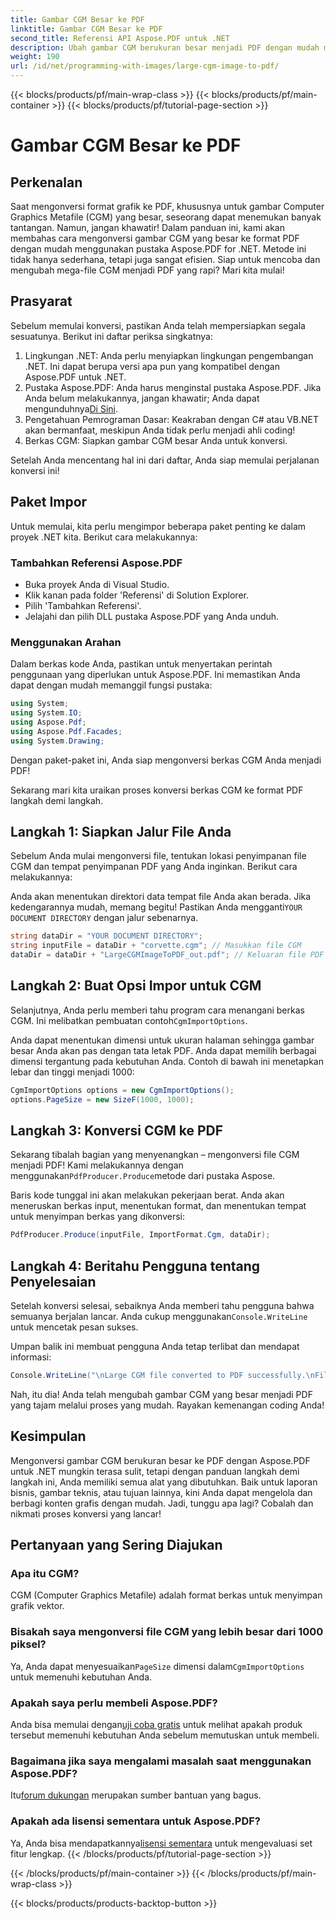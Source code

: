 ```yaml
---
title: Gambar CGM Besar ke PDF
linktitle: Gambar CGM Besar ke PDF
second_title: Referensi API Aspose.PDF untuk .NET
description: Ubah gambar CGM berukuran besar menjadi PDF dengan mudah menggunakan Aspose.PDF untuk .NET. Ikuti panduan sederhana ini untuk proses konversi yang cepat dan efektif.
weight: 190
url: /id/net/programming-with-images/large-cgm-image-to-pdf/
---
```


{{< blocks/products/pf/main-wrap-class >}}
{{< blocks/products/pf/main-container >}}
{{< blocks/products/pf/tutorial-page-section >}}

# Gambar CGM Besar ke PDF

## Perkenalan

Saat mengonversi format grafik ke PDF, khususnya untuk gambar Computer Graphics Metafile (CGM) yang besar, seseorang dapat menemukan banyak tantangan. Namun, jangan khawatir! Dalam panduan ini, kami akan membahas cara mengonversi gambar CGM yang besar ke format PDF dengan mudah menggunakan pustaka Aspose.PDF for .NET. Metode ini tidak hanya sederhana, tetapi juga sangat efisien. Siap untuk mencoba dan mengubah mega-file CGM menjadi PDF yang rapi? Mari kita mulai!

## Prasyarat

Sebelum memulai konversi, pastikan Anda telah mempersiapkan segala sesuatunya. Berikut ini daftar periksa singkatnya:

1. Lingkungan .NET: Anda perlu menyiapkan lingkungan pengembangan .NET. Ini dapat berupa versi apa pun yang kompatibel dengan Aspose.PDF untuk .NET.
2. Pustaka Aspose.PDF: Anda harus menginstal pustaka Aspose.PDF. Jika Anda belum melakukannya, jangan khawatir; Anda dapat mengunduhnya[Di Sini](https://releases.aspose.com/pdf/net/).
3. Pengetahuan Pemrograman Dasar: Keakraban dengan C# atau VB.NET akan bermanfaat, meskipun Anda tidak perlu menjadi ahli coding!
4. Berkas CGM: Siapkan gambar CGM besar Anda untuk konversi.

Setelah Anda mencentang hal ini dari daftar, Anda siap memulai perjalanan konversi ini!

## Paket Impor

Untuk memulai, kita perlu mengimpor beberapa paket penting ke dalam proyek .NET kita. Berikut cara melakukannya:

### Tambahkan Referensi Aspose.PDF

- Buka proyek Anda di Visual Studio.
- Klik kanan pada folder 'Referensi' di Solution Explorer.
- Pilih 'Tambahkan Referensi'.
- Jelajahi dan pilih DLL pustaka Aspose.PDF yang Anda unduh.

### Menggunakan Arahan

Dalam berkas kode Anda, pastikan untuk menyertakan perintah penggunaan yang diperlukan untuk Aspose.PDF. Ini memastikan Anda dapat dengan mudah memanggil fungsi pustaka:

```csharp
using System;
using System.IO;
using Aspose.Pdf;
using Aspose.Pdf.Facades;
using System.Drawing;
```

Dengan paket-paket ini, Anda siap mengonversi berkas CGM Anda menjadi PDF!

Sekarang mari kita uraikan proses konversi berkas CGM ke format PDF langkah demi langkah.

## Langkah 1: Siapkan Jalur File Anda

Sebelum Anda mulai mengonversi file, tentukan lokasi penyimpanan file CGM dan tempat penyimpanan PDF yang Anda inginkan. Berikut cara melakukannya:

 Anda akan menentukan direktori data tempat file Anda akan berada. Jika kedengarannya mudah, memang begitu! Pastikan Anda mengganti`YOUR DOCUMENT DIRECTORY` dengan jalur sebenarnya.

```csharp
string dataDir = "YOUR DOCUMENT DIRECTORY";
string inputFile = dataDir + "corvette.cgm"; // Masukkan file CGM
dataDir = dataDir + "LargeCGMImageToPDF_out.pdf"; // Keluaran file PDF
```

## Langkah 2: Buat Opsi Impor untuk CGM

 Selanjutnya, Anda perlu memberi tahu program cara menangani berkas CGM. Ini melibatkan pembuatan contoh`CgmImportOptions`.

Anda dapat menentukan dimensi untuk ukuran halaman sehingga gambar besar Anda akan pas dengan tata letak PDF. Anda dapat memilih berbagai dimensi tergantung pada kebutuhan Anda. Contoh di bawah ini menetapkan lebar dan tinggi menjadi 1000:

```csharp
CgmImportOptions options = new CgmImportOptions();
options.PageSize = new SizeF(1000, 1000);
```

## Langkah 3: Konversi CGM ke PDF

 Sekarang tibalah bagian yang menyenangkan – mengonversi file CGM menjadi PDF! Kami melakukannya dengan menggunakan`PdfProducer.Produce`metode dari pustaka Aspose.

Baris kode tunggal ini akan melakukan pekerjaan berat. Anda akan meneruskan berkas input, menentukan format, dan menentukan tempat untuk menyimpan berkas yang dikonversi:

```csharp
PdfProducer.Produce(inputFile, ImportFormat.Cgm, dataDir);
```

## Langkah 4: Beritahu Pengguna tentang Penyelesaian

 Setelah konversi selesai, sebaiknya Anda memberi tahu pengguna bahwa semuanya berjalan lancar. Anda cukup menggunakan`Console.WriteLine` untuk mencetak pesan sukses.

Umpan balik ini membuat pengguna Anda tetap terlibat dan mendapat informasi:

```csharp
Console.WriteLine("\nLarge CGM file converted to PDF successfully.\nFile saved at " + dataDir);
```

Nah, itu dia! Anda telah mengubah gambar CGM yang besar menjadi PDF yang tajam melalui proses yang mudah. Rayakan kemenangan coding Anda!

## Kesimpulan

Mengonversi gambar CGM berukuran besar ke PDF dengan Aspose.PDF untuk .NET mungkin terasa sulit, tetapi dengan panduan langkah demi langkah ini, Anda memiliki semua alat yang dibutuhkan. Baik untuk laporan bisnis, gambar teknis, atau tujuan lainnya, kini Anda dapat mengelola dan berbagi konten grafis dengan mudah. Jadi, tunggu apa lagi? Cobalah dan nikmati proses konversi yang lancar!

## Pertanyaan yang Sering Diajukan

### Apa itu CGM?
CGM (Computer Graphics Metafile) adalah format berkas untuk menyimpan grafik vektor.

### Bisakah saya mengonversi file CGM yang lebih besar dari 1000 piksel?
 Ya, Anda dapat menyesuaikan`PageSize` dimensi dalam`CgmImportOptions` untuk memenuhi kebutuhan Anda.

### Apakah saya perlu membeli Aspose.PDF?
 Anda bisa memulai dengan[uji coba gratis](https://releases.aspose.com/) untuk melihat apakah produk tersebut memenuhi kebutuhan Anda sebelum memutuskan untuk membeli.

### Bagaimana jika saya mengalami masalah saat menggunakan Aspose.PDF?
 Itu[forum dukungan](https://forum.aspose.com/c/pdf/10) merupakan sumber bantuan yang bagus.

### Apakah ada lisensi sementara untuk Aspose.PDF?
 Ya, Anda bisa mendapatkannya[lisensi sementara](https://purchase.aspose.com/temporary-license/) untuk mengevaluasi set fitur lengkap.
{{< /blocks/products/pf/tutorial-page-section >}}

{{< /blocks/products/pf/main-container >}}
{{< /blocks/products/pf/main-wrap-class >}}

{{< blocks/products/products-backtop-button >}}
